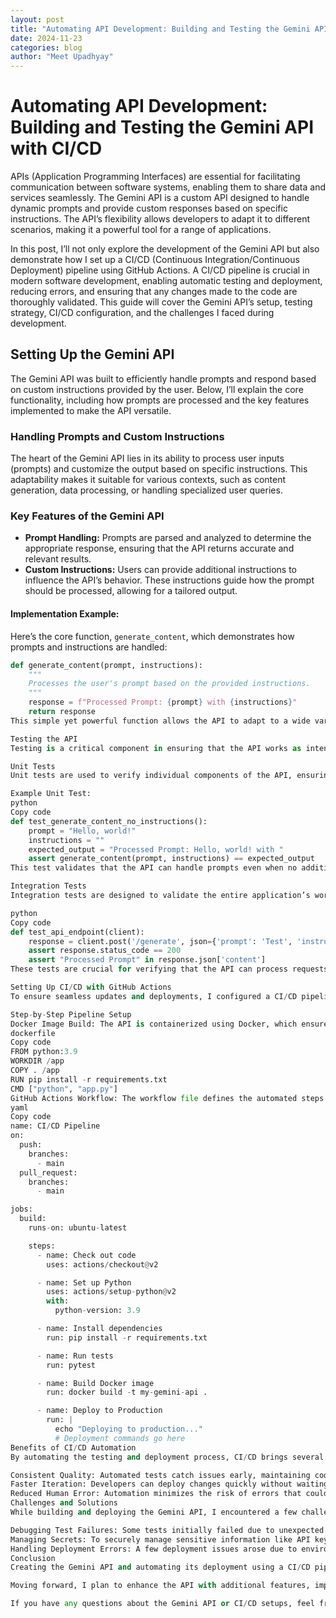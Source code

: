 ```yaml
---
layout: post
title: "Automating API Development: Building and Testing the Gemini API with CI/CD"
date: 2024-11-23
categories: blog
author: "Meet Upadhyay"
---
```


# Automating API Development: Building and Testing the Gemini API with CI/CD

APIs (Application Programming Interfaces) are essential for facilitating communication between software systems, enabling them to share data and services seamlessly. The Gemini API is a custom API designed to handle dynamic prompts and provide custom responses based on specific instructions. The API’s flexibility allows developers to adapt it to different scenarios, making it a powerful tool for a range of applications.

In this post, I’ll not only explore the development of the Gemini API but also demonstrate how I set up a CI/CD (Continuous Integration/Continuous Deployment) pipeline using GitHub Actions. A CI/CD pipeline is crucial in modern software development, enabling automatic testing and deployment, reducing errors, and ensuring that any changes made to the code are thoroughly validated. This guide will cover the Gemini API’s setup, testing strategy, CI/CD configuration, and the challenges I faced during development.

## Setting Up the Gemini API

The Gemini API was built to efficiently handle prompts and respond based on custom instructions provided by the user. Below, I’ll explain the core functionality, including how prompts are processed and the key features implemented to make the API versatile.

### Handling Prompts and Custom Instructions

The heart of the Gemini API lies in its ability to process user inputs (prompts) and customize the output based on specific instructions. This adaptability makes it suitable for various contexts, such as content generation, data processing, or handling specialized user queries.

### Key Features of the Gemini API

- **Prompt Handling:** Prompts are parsed and analyzed to determine the appropriate response, ensuring that the API returns accurate and relevant results.
- **Custom Instructions:** Users can provide additional instructions to influence the API’s behavior. These instructions guide how the prompt should be processed, allowing for a tailored output.

#### Implementation Example:

Here’s the core function, `generate_content`, which demonstrates how prompts and instructions are handled:

```python
def generate_content(prompt, instructions):
    """
    Processes the user's prompt based on the provided instructions.
    """
    response = f"Processed Prompt: {prompt} with {instructions}"
    return response
This simple yet powerful function allows the API to adapt to a wide variety of input scenarios, giving developers the flexibility they need to build dynamic applications.

Testing the API
Testing is a critical component in ensuring that the API works as intended under various conditions. For the Gemini API, I implemented a comprehensive testing strategy involving both unit tests and integration tests.

Unit Tests
Unit tests are used to verify individual components of the API, ensuring that each function behaves as expected. For example, the generate_content function must correctly handle both the presence and absence of custom instructions.

Example Unit Test:
python
Copy code
def test_generate_content_no_instructions():
    prompt = "Hello, world!"
    instructions = ""
    expected_output = "Processed Prompt: Hello, world! with "
    assert generate_content(prompt, instructions) == expected_output
This test validates that the API can handle prompts even when no additional instructions are provided.

Integration Tests
Integration tests are designed to validate the entire application’s workflow, ensuring that different components work together smoothly. Below is an example of an integration test for a Flask route:

python
Copy code
def test_api_endpoint(client):
    response = client.post('/generate', json={'prompt': 'Test', 'instructions': 'Example'})
    assert response.status_code == 200
    assert "Processed Prompt" in response.json['content']
These tests are crucial for verifying that the API can process requests and respond correctly, confirming that all elements interact as expected.

Setting Up CI/CD with GitHub Actions
To ensure seamless updates and deployments, I configured a CI/CD pipeline using GitHub Actions. This pipeline automates the testing, building, and deployment of the Gemini API, saving time and reducing human error.

Step-by-Step Pipeline Setup
Docker Image Build: The API is containerized using Docker, which ensures that the environment is consistent across all stages—development, testing, and production. Here’s a snippet of the Dockerfile:
dockerfile
Copy code
FROM python:3.9
WORKDIR /app
COPY . /app
RUN pip install -r requirements.txt
CMD ["python", "app.py"]
GitHub Actions Workflow: The workflow file defines the automated steps for building, testing, and deploying the API. Here’s an example of the ci.yml file:
yaml
Copy code
name: CI/CD Pipeline
on:
  push:
    branches:
      - main
  pull_request:
    branches:
      - main

jobs:
  build:
    runs-on: ubuntu-latest

    steps:
      - name: Check out code
        uses: actions/checkout@v2

      - name: Set up Python
        uses: actions/setup-python@v2
        with:
          python-version: 3.9

      - name: Install dependencies
        run: pip install -r requirements.txt

      - name: Run tests
        run: pytest

      - name: Build Docker image
        run: docker build -t my-gemini-api .

      - name: Deploy to Production
        run: |
          echo "Deploying to production..."
          # Deployment commands go here
Benefits of CI/CD Automation
By automating the testing and deployment process, CI/CD brings several advantages:

Consistent Quality: Automated tests catch issues early, maintaining code quality.
Faster Iteration: Developers can deploy changes quickly without waiting for manual testing.
Reduced Human Error: Automation minimizes the risk of errors that could occur in manual deployments.
Challenges and Solutions
While building and deploying the Gemini API, I encountered a few challenges that required creative solutions:

Debugging Test Failures: Some tests initially failed due to unexpected inputs. I refined the input validation logic to handle edge cases more effectively.
Managing Secrets: To securely manage sensitive information like API keys and tokens, I used GitHub Secrets, ensuring that critical data was not exposed in the repository.
Handling Deployment Errors: A few deployment issues arose due to environment inconsistencies. Containerizing the application with Docker helped standardize the deployment environment, making debugging easier.
Conclusion
Creating the Gemini API and automating its deployment using a CI/CD pipeline has been a rewarding project, combining core API development skills with modern software practices. This project highlighted the importance of automated testing and deployment, reducing the risk of errors and allowing for faster development cycles.

Moving forward, I plan to enhance the API with additional features, improve its flexibility, and explore more advanced deployment strategies like blue-green and canary deployments for a more seamless release process.

If you have any questions about the Gemini API or CI/CD setups, feel free to share your thoughts in the comments! I’d love to hear your experiences and challenges with similar projects.
